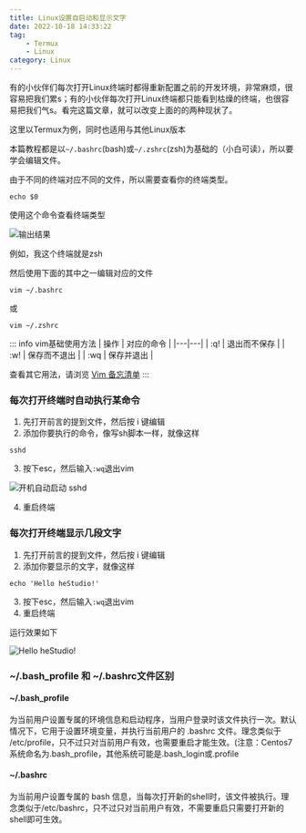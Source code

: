 ```yaml
---
title: Linux设置自启动和显示文字
date: 2022-10-18 14:33:22
tag: 
    - Termux
    - Linux
category: Linux
---
```



有的小伙伴们每次打开Linux终端时都得重新配置之前的开发环境，非常麻烦，很容易把我们累s；有的小伙伴每次打开Linux终端都只能看到枯燥的终端，也很容易把我们气s。看完这篇文章，就可以改变上面的的两种现状了。

这里以Termux为例，同时也适用与其他Linux版本

本篇教程都是以`~/.bashrc`(bash)或`~/.zshrc`(zsh)为基础的（小白可读），所以要学会编辑文件。

由于不同的终端对应不同的文件，所以需要查看你的终端类型。

<!-- more -->

```
echo $0
```
使用这个命令查看终端类型

![输出结果](https://image.hestudio.net/img/2022/12/11/6395a23825ef2.jpg)

例如，我这个终端就是zsh

然后使用下面的其中之一编辑对应的文件
```
vim ~/.bashrc
```
或
```
vim ~/.zshrc
```

::: info
vim基础使用方法
| 操作 | 对应的命令 |
|---|---|
| :q! | 退出而不保存 |
| :w! | 保存而不退出 |
| :wq | 保存并退出 |

查看其它用法，请浏览 [Vim 备忘清单](https://quickref.hestudio.net/docs/vim.html)
:::

### 每次打开终端时自动执行某命令
1. 先打开前言的提到文件，然后按 i 键编辑
2. 添加你要执行的命令，像写sh脚本一样，就像这样
```
sshd
```
3. 按下esc，然后输入`:wq`退出vim

![开机自动启动 sshd ](https://image.hestudio.net/img/2022/12/11/6395a23ade90b.jpg)

4. 重启终端

### 每次打开终端显示几段文字
1. 先打开前言的提到文件，然后按 i 键编辑
2. 添加你要显示的文字，就像这样
```
echo 'Hello heStudio!'
```
3. 按下esc，然后输入`:wq`退出vim
4. 重启终端

运行效果如下

![Hello heStudio!](https://image.hestudio.net/img/2022/12/11/6395a23ca4cb0.jpg)

### ~/.bash_profile 和 ~/.bashrc文件区别
#### ~/.bash_profile
为当前用户设置专属的环境信息和启动程序，当用户登录时该文件执行一次。默认情况下，它用于设置环境变量，并执行当前用户的 .bashrc 文件。理念类似于 /etc/profile，只不过只对当前用户有效，也需要重启才能生效。(注意：Centos7系统命名为.bash_profile，其他系统可能是.bash_login或.profile

#### ~/.bashrc
为当前用户设置专属的 bash 信息，当每次打开新的shell时，该文件被执行。理念类似于/etc/bashrc，只不过只对当前用户有效，不需要重启只需要打开新的shell即可生效。

<Share colorful />
